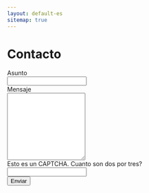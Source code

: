 ```yaml
---
layout: default-es
sitemap: true
---
```

<script type="text/javascript">var submitted=false;</script>
<iframe name="hidden_iframe" id="hidden_iframe" style="display:none;" onload="if(submitted) {window.location='/es/gracias.html';}"></iframe>
<h1 class="center">Contacto</h1>
<div class="text">
	<form id="form1" class="form" action="https://docs.google.com/forms/u/0/d/e/1FAIpQLSeZ-l47AwUw3ZVsj8c7AJuw5YeJ4SQsM8Mz4kun0Ey0AvaK2g/formResponse" method="post" target="hidden_iframe" onsubmit="submitted=true;">
		<div>
			<label>Asunto</label>
		</div>
		<div>
	    		<input type="text" name="entry.214056702" required title="Este campo es requerido">
	  	</div>
	  	<div>
	    		<label>Mensaje</label>
	  	</div>
		<div>
			<textarea rows="10" name="entry.1681811933" required></textarea>
		</div>
		<div>
			<label class="">Esto es un CAPTCHA. Cuanto son dos por tres?</label>
		</div>
		<div>
	    		<input type="text" name="entry.878377537" required>
	  	</div>
	    <button type="submit">Enviar</button>
	</form>
</div>
<script>
	$('#form1 input[type=text]').on('change invalid', function() {
	    var textfield = $(this).get(0);
	    textfield.setCustomValidity('');
	    
	    if (!textfield.validity.valid) {
	      textfield.setCustomValidity('Este campo es obligatorio');  
	    }
	});

	$('#form1 textarea').on('change invalid', function() {
	    var textfield = $(this).get(0);
	    textfield.setCustomValidity('');
	    
	    if (!textfield.validity.valid) {
	      textfield.setCustomValidity('Este campo es obligatorio');  
	    }
	});
</script>
